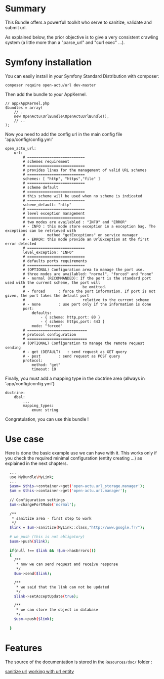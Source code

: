 # Summary

This Bundle offers a powerfull toolkit who serve to sanitize, validate and submit url. 

As explained below, the prior objective is to give a very consistent crawling system (a little more than a "parse_url" and "curl exec" ...).

# Symfony installation

You can easily install in your Symfony Standard Distribution with composer:

    composer require open-actu/url dev-master

Then add the bundle to your AppKernel.

    // app/AppKernel.php
    $bundles = array(
        // ..
        new OpenActu\UrlBundle\OpenActuUrlBundle(),
        // ..
    );

Now you need to add the config url in the main config file 'app/config/config.yml'

    open_actu_url:
        url:
            # ==========================
            # schemes requirement
            # ==========================
            # provides lines for the management of valid URL schemes
            # ==========================
            schemes: [ "http", "https","file" ]
            # ==========================
            # scheme default
            # ==========================
            # this scheme will be used when no scheme is indicated
            # ==========================
            scheme_default: "http"
            # ==========================
            # level exception management
            # ==========================
            # two modes are availabled : "INFO" and "ERROR"
            # - INFO : this mode store exception in a exception bag. The exceptions can be retrieved with 
            #          method "getExceptions" on service manager
            # - ERROR: this mode provide an UrlException at the first error detected 
            # ==========================
            level_exception: "INFO"
            # ==========================
            # defaults ports requirements
            # ==========================
            # (OPTIONAL) Configuration area to manage the port use. 
            # three modes are availabled: "normal", "forced" and "none"
            # - normal (RECOMMANDED): If the port is the standard port used with the current scheme, the port will
            #                          be omitted.
            # - forced		: force the port information. If port is not given, the port takes the default port
            #                          relative to the current scheme
            # - none		: use port only if the information is done
            port:
                defaults:
                    - { scheme: http,port: 80 }
                    - { scheme: https,port: 443 }
                mode: "forced"
            # ===========================
            # protocol configuration
            # ===========================
            # (OPTIONAL) Configuration to manage the remote request sending
            # - get (DEFAULT) 	: send request as GET query
            # - post		: send request as POST query
            protocol:
                method: "get"
                timeout: 10

Finally, you must add a mapping type in the doctrine area (allways in 'app/config/config.yml')

    doctrine:
        dbal:
            ...
            mapping_types:
                enum: string

Congratulation, you can use this bundle !

# Use case

Here is done the basic example use we can have with it. This works only if you check the required minimal configuration (entity creating ...) as explained in the next chapters.

```sh
  ...
  use MyBundle\MyLink;
  ... 
  $usm= $this->container->get('open-actu.url_storage.manager');		
  $um = $this->container->get('open-actu.url.manager');
  
  // Configuration settings
  $um->changePortMode('normal');
  		
  /**
   * sanitize area - first step to work	 
   */
  $link = $um->sanitize(MyLink::class,"http://www.google.fr/");
  		
  # we push (this is not obligatory)
  $usm->push($link);
  
  if(null !== $link && !$um->hasErrors())
  {
 	/**
	 * now we can send request and receive response
	 */
	$um->send($link);

	/**
	 * we said that the link can not be updated
	 */
	$link->setAcceptUpdate(true);

	/**
	 * we can store the object in database
	 */
	$usm->push($link);
  			
  }
```

# Features

The source of the documentation is stored in the `Resources/doc/` folder :

[sanitize url](https://github.com/OpenActu/UrlBundle/blob/master/Resources/doc/url_sanitization.rst)
[working with url entity](https://github.com/OpenActu/UrlBundle/blob/master/Resources/doc/work_with_url_entity.rst)
